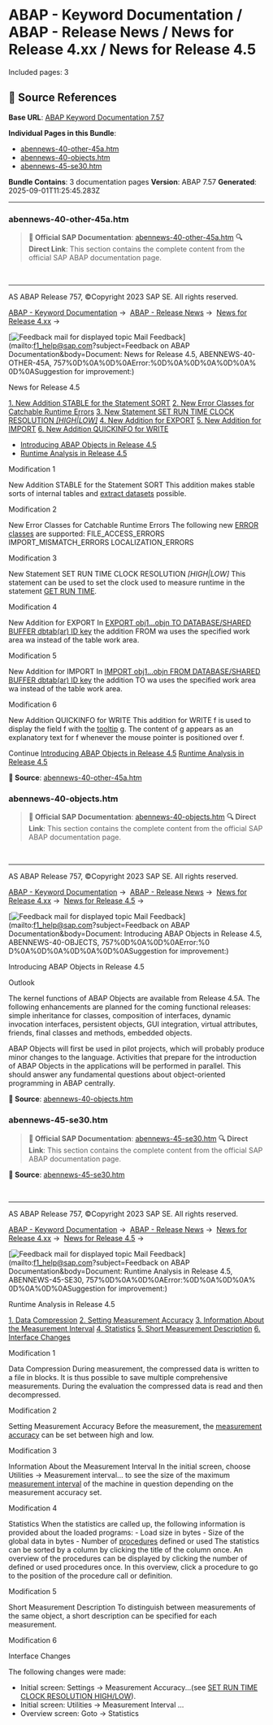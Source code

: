 # ABAP - Keyword Documentation / ABAP - Release News / News for Release 4.xx / News for Release 4.5

Included pages: 3



## 🔗 Source References

**Base URL**: [ABAP Keyword Documentation 7.57](https://help.sap.com/doc/abapdocu_757_index_htm/7.57/en-US/index.htm)

**Individual Pages in this Bundle**:
- [abennews-40-other-45a.htm](https://help.sap.com/doc/abapdocu_757_index_htm/7.57/en-US/abennews-40-other-45a.htm)
- [abennews-40-objects.htm](https://help.sap.com/doc/abapdocu_757_index_htm/7.57/en-US/abennews-40-objects.htm)
- [abennews-45-se30.htm](https://help.sap.com/doc/abapdocu_757_index_htm/7.57/en-US/abennews-45-se30.htm)

**Bundle Contains**: 3 documentation pages
**Version**: ABAP 7.57
**Generated**: 2025-09-01T11:25:45.283Z

---

### abennews-40-other-45a.htm

> **📖 Official SAP Documentation**: [abennews-40-other-45a.htm](https://help.sap.com/doc/abapdocu_757_index_htm/7.57/en-US/abennews-40-other-45a.htm)
> **🔍 Direct Link**: This section contains the complete content from the official SAP ABAP documentation page.


  

* * *

AS ABAP Release 757, ©Copyright 2023 SAP SE. All rights reserved.

[ABAP - Keyword Documentation](javascript:call_link\('abenabap.htm'\)) →  [ABAP - Release News](javascript:call_link\('abennews.htm'\)) →  [News for Release 4.xx](javascript:call_link\('abennews-4.htm'\)) → 

 [![](Mail.gif?object=Mail.gif&sap-language=EN "Feedback mail for displayed topic") Mail Feedback](mailto:f1_help@sap.com?subject=Feedback on ABAP Documentation&body=Document: News for Release 4.5, ABENNEWS-40-OTHER-45A, 757%0D%0A%0D%0AError:%0D%0A%0D%0A%0D%0A%
0D%0ASuggestion for improvement:)

News for Release 4.5

[1\. New Addition STABLE for the Statement SORT](#!ABAP_MODIFICATION_1@1@)
[2\. New Error Classes for Catchable Runtime Errors](#!ABAP_MODIFICATION_2@2@)
[3\. New Statement SET RUN TIME CLOCK RESOLUTION *\[*HIGH*|*LOW*\]*](#!ABAP_MODIFICATION_3@3@)
[4\. New Addition for EXPORT](#!ABAP_MODIFICATION_4@4@)
[5\. New Addition for IMPORT](#!ABAP_MODIFICATION_5@5@)
[6\. New Addition QUICKINFO for WRITE](#!ABAP_MODIFICATION_6@6@)

-   [Introducing ABAP Objects in Release 4.5](javascript:call_link\('abennews-40-objects.htm'\))
-   [Runtime Analysis in Release 4.5](javascript:call_link\('abennews-45-se30.htm'\))

Modification 1   

New Addition STABLE for the Statement SORT
This addition makes stable sorts of internal tables and [extract datasets](javascript:call_link\('abenextract_dataset_glosry.htm'\) "Glossary Entry") possible.

Modification 2   

New Error Classes for Catchable Runtime Errors
The following new [ERROR classes](javascript:call_link\('abensysexc-errkl.htm'\)) are supported:
FILE\_ACCESS\_ERRORS
IMPORT\_MISMATCH\_ERRORS
LOCALIZATION\_ERRORS

Modification 3   

New Statement SET RUN TIME CLOCK RESOLUTION *\[*HIGH*|*LOW*\]*
This statement can be used to set the clock used to measure runtime in the statement [GET RUN TIME](javascript:call_link\('abapget_run_time.htm'\)).

Modification 4   

New Addition for EXPORT
In [EXPORT obj1...objn TO DATABASE/SHARED BUFFER dbtab(ar) ID key](javascript:call_link\('abapexport_data_cluster.htm'\)) the addition FROM wa uses the specified work area wa instead of the table work area.

Modification 5   

New Addition for IMPORT
In [IMPORT obj1...objn FROM DATABASE/SHARED BUFFER dbtab(ar) ID key](javascript:call_link\('abapimport_data_cluster.htm'\)) the addition TO wa uses the specified work area wa instead of the table work area.

Modification 6   

New Addition QUICKINFO for WRITE
This addition for WRITE f is used to display the field f with the [tooltip](javascript:call_link\('abentool_tip_glosry.htm'\) "Glossary Entry") g. The content of g appears as an explanatory text for f whenever the mouse pointer is positioned over f.

Continue
[Introducing ABAP Objects in Release 4.5](javascript:call_link\('abennews-40-objects.htm'\))
[Runtime Analysis in Release 4.5](javascript:call_link\('abennews-45-se30.htm'\))



**📖 Source**: [abennews-40-other-45a.htm](https://help.sap.com/doc/abapdocu_757_index_htm/7.57/en-US/abennews-40-other-45a.htm)

### abennews-40-objects.htm

> **📖 Official SAP Documentation**: [abennews-40-objects.htm](https://help.sap.com/doc/abapdocu_757_index_htm/7.57/en-US/abennews-40-objects.htm)
> **🔍 Direct Link**: This section contains the complete content from the official SAP ABAP documentation page.


  

* * *

AS ABAP Release 757, ©Copyright 2023 SAP SE. All rights reserved.

[ABAP - Keyword Documentation](javascript:call_link\('abenabap.htm'\)) →  [ABAP - Release News](javascript:call_link\('abennews.htm'\)) →  [News for Release 4.xx](javascript:call_link\('abennews-4.htm'\)) →  [News for Release 4.5](javascript:call_link\('abennews-40-other-45a.htm'\)) → 

 [![](Mail.gif?object=Mail.gif&sap-language=EN "Feedback mail for displayed topic") Mail Feedback](mailto:f1_help@sap.com?subject=Feedback on ABAP Documentation&body=Document: Introducing ABAP Objects in Release 4.5, ABENNEWS-40-OBJECTS, 757%0D%0A%0D%0AError:%0
D%0A%0D%0A%0D%0A%0D%0ASuggestion for improvement:)

Introducing ABAP Objects in Release 4.5

Outlook   

The kernel functions of ABAP Objects are available from Release 4.5A. The following enhancements are planned for the coming functional releases: simple inheritance for classes, composition of interfaces, dynamic invocation interfaces, persistent objects, GUI integration, virtual attributes, friends, final classes and methods, embedded objects.

ABAP Objects will first be used in pilot projects, which will probably produce minor changes to the language. Activities that prepare for the introduction of ABAP Objects in the applications will be performed in parallel. This should answer any fundamental questions about object-oriented programming in ABAP centrally.



**📖 Source**: [abennews-40-objects.htm](https://help.sap.com/doc/abapdocu_757_index_htm/7.57/en-US/abennews-40-objects.htm)

### abennews-45-se30.htm

> **📖 Official SAP Documentation**: [abennews-45-se30.htm](https://help.sap.com/doc/abapdocu_757_index_htm/7.57/en-US/abennews-45-se30.htm)
> **🔍 Direct Link**: This section contains the complete content from the official SAP ABAP documentation page.


**📖 Source**: [abennews-45-se30.htm](https://help.sap.com/doc/abapdocu_757_index_htm/7.57/en-US/abennews-45-se30.htm)


  

* * *

AS ABAP Release 757, ©Copyright 2023 SAP SE. All rights reserved.

[ABAP - Keyword Documentation](javascript:call_link\('abenabap.htm'\)) →  [ABAP - Release News](javascript:call_link\('abennews.htm'\)) →  [News for Release 4.xx](javascript:call_link\('abennews-4.htm'\)) →  [News for Release 4.5](javascript:call_link\('abennews-40-other-45a.htm'\)) → 

 [![](Mail.gif?object=Mail.gif&sap-language=EN "Feedback mail for displayed topic") Mail Feedback](mailto:f1_help@sap.com?subject=Feedback on ABAP Documentation&body=Document: Runtime Analysis in Release 4.5, ABENNEWS-45-SE30, 757%0D%0A%0D%0AError:%0D%0A%0D%0A%
0D%0A%0D%0ASuggestion for improvement:)

Runtime Analysis in Release 4.5

[1\. Data Compression](#!ABAP_MODIFICATION_1@1@)
[2\. Setting Measurement Accuracy](#!ABAP_MODIFICATION_2@2@)
[3\. Information About the Measurement Interval](#!ABAP_MODIFICATION_3@3@)
[4\. Statistics](#!ABAP_MODIFICATION_4@4@)
[5\. Short Measurement Description](#!ABAP_MODIFICATION_5@5@)
[6\. Interface Changes](#!ABAP_MODIFICATION_6@6@)

Modification 1   

Data Compression
During measurement, the compressed data is written to a file in blocks. It is thus possible to save multiple comprehensive measurements. During the evaluation the compressed data is read and then decompressed.

Modification 2   

Setting Measurement Accuracy
Before the measurement, the [measurement accuracy](javascript:call_link\('abapset_run_time_clock_resolution.htm'\)) can be set between high and low.

Modification 3   

Information About the Measurement Interval
In the initial screen, choose Utilities → Measurement interval... to see the size of the maximum [measurement interval](javascript:call_link\('abapget_run_time.htm'\)) of the machine in question depending on the measurement accuracy set.

Modification 4   

Statistics
When the statistics are called up, the following information is provided about the loaded programs:
\- Load size in bytes
\- Size of the global data in bytes
\- Number of [procedures](javascript:call_link\('abenprocedure_glosry.htm'\) "Glossary Entry") defined or used
The statistics can be sorted by a column by clicking the title of the column once.
An overview of the procedures can be displayed by clicking the number of defined or used procedures once. In this overview, click a procedure to go to the position of the procedure call or definition.

Modification 5   

Short Measurement Description
To distinguish between measurements of the same object, a short description can be specified for each measurement.

Modification 6   

Interface Changes

The following changes were made:

-   Initial screen: Settings → Measurement Accuracy...(see [SET RUN TIME CLOCK RESOLUTION HIGH/LOW](javascript:call_link\('abapset_run_time_clock_resolution.htm'\))).
-   Initial screen: Utilities → Measurement Interval ...
-   Overview screen: Goto → Statistics
